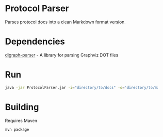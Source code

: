 # Protocol Parser

Parses protocol docs into a clean Markdown format version.

# Dependencies

[digraph-parser](https://github.com/CloudburstMC/digraph-parser) - A library for parsing Graphviz DOT files

# Run

```bash
java -jar ProtocolParser.jar -i="directory/to/docs" -o="directory/to/markdown"
```

# Building

Requires Maven

```
mvn package
```